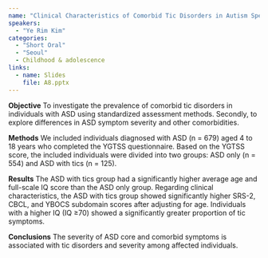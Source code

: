 ```yaml
---
name: "Clinical Characteristics of Comorbid Tic Disorders in Autism Spectrum Disorder-Exploratory Analysis"
speakers:
  - "Ye Rim Kim"
categories:
  - "Short Oral"
  - "Seoul"
  - Childhood & adolescence
links:
  - name: Slides
    file: A8.pptx
---
```


**Objective** To investigate the prevalence of comorbid tic disorders in individuals with ASD using standardized assessment methods. Secondly, to explore differences in ASD symptom severity and other comorbidities.

**Methods** We included individuals diagnosed with ASD (n = 679) aged 4 to 18 years who completed the YGTSS questionnaire. Based on the YGTSS score, the included individuals were divided into two groups: ASD only (n = 554) and ASD with tics (n = 125).

**Results** The ASD with tics group had a significantly higher average age and full-scale IQ score than the ASD only group. Regarding clinical characteristics, the ASD with tics group showed significantly higher SRS-2, CBCL, and YBOCS subdomain scores after adjusting for age. Individuals with a higher IQ (IQ ≥70) showed a significantly greater proportion of tic symptoms.

**Conclusions** The severity of ASD core and comorbid symptoms is associated with tic disorders and severity among affected individuals.
